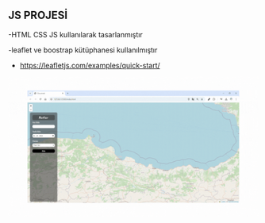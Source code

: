 ##  JS PROJESİ 

-HTML CSS JS kullanılarak tasarlanmıştır

-leaflet ve boostrap kütüphanesi kullanılmıştır


- https://leafletjs.com/examples/quick-start/

<img src="screen.gif"/>